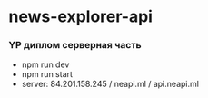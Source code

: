 # news-explorer-api
### YP диплом серверная часть
- npm run dev
- npm run start
- server: 84.201.158.245 / neapi.ml / api.neapi.ml
